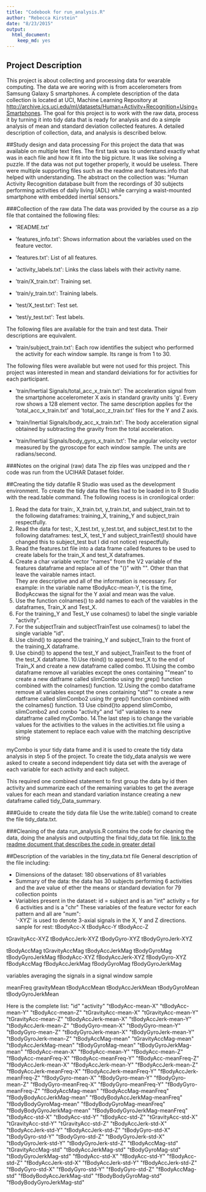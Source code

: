```yaml
---
title: "Codebook for run_analysis.R"
author: "Rebecca Kirstein"
date: "8/23/2015"
output:
  html_document:
    keep_md: yes
---
```


## Project Description
This project is about collecting and processing data for wearable computing. The data we are woring with is from accelerometers from 
Samsung Galaxy S smartphones. A complete description of the data collection is located at UCI, Machine Learning Repository at
http://archive.ics.uci.edu/ml/datasets/Human+Activity+Recognition+Using+Smartphones. The goal for this project is to work with the raw
data, process it by turning it into tidy data that is ready for analysis and do a simple analysis of mean and standard deviation collected features.
A detailed description of collection, data, and analysis is described below. 

##Study design and data processing
For this project the data that was available on multiple text files. The first task was to understand exactly what was in each file and how it fit into the 
big picture. It was like solving a puzzle. If the data was not put together properly, it would be useless. There were multiple supporting files such as 
the readme and features.info that helped with understanding. The abstract on the collection was: "Human Activity Recognition database built from the recordings
of 30 subjects performing activities of daily living (ADL) while carrying a waist-mounted smartphone with embedded inertial sensors." 

###Collection of the raw data 
The data was provided by the course as a zip file that contained the following files:

- 'README.txt'

- 'features_info.txt': Shows information about the variables used on the feature vector.

- 'features.txt': List of all features.

- 'activity_labels.txt': Links the class labels with their activity name.

- 'train/X_train.txt': Training set.

- 'train/y_train.txt': Training labels.

- 'test/X_test.txt': Test set.

- 'test/y_test.txt': Test labels.

The following files are available for the train and test data. Their descriptions are equivalent. 

- 'train/subject_train.txt': Each row identifies the subject who performed the activity for each window sample. Its range is from 1 to 30. 

The following files were available but were not used for this project. This project was interested in mean and standard deiviations for for activities for each participant.

- 'train/Inertial Signals/total_acc_x_train.txt': The acceleration signal from the smartphone accelerometer X axis in standard gravity units 'g'. Every row shows
   a 128 element vector. The same description applies for the 'total_acc_x_train.txt' and 'total_acc_z_train.txt' files for the Y and Z axis. 

- 'train/Inertial Signals/body_acc_x_train.txt': The body acceleration signal obtained by subtracting the gravity from the total acceleration. 

- 'train/Inertial Signals/body_gyro_x_train.txt': The angular velocity vector measured by the gyroscope for each window sample. The units are radians/second.

###Notes on the original (raw) data 
The zip files was unzipped and the r code was run from the UCIHAR Dataset folder.

##Creating the tidy datafile
R Studio was used as the development environment. To create the tidy data the files had to be loaded in to R Studio with the read.table command. The following rocess is in cronilogical
order:
1. Read the data for train:, X_train.txt, y_train.txt, and subject_train.txt to the following dataframes: training_X, training_Y and subject_train respectfully. 
2. Read the data for test:, X_test.txt, y_test.txt, and subject_test.txt to the following dataframes: test_X, test_Y and subject_trainTest(I should have changed this to subject_test but
   I did not notice) respectfully.
3. Read the features.txt file into a data frame called features to be used to create labels for the train_X and test_X dataframes.
4. Create a char variable vector "names" from the V2 variable of the features dataframe and replace all of the "()" with "". Other than that leave the vairable names intact.  
   They are descriptive and all of the information is necessary. For example: in the variable name tBodyAcc-mean-Y, t is the time, BodyAccwas the signal for the Y axial
   and mean was the value.
5. Use the function colnames() to add names to each of the vaiables in the dataframes, Train_X and Test_X.
6. For the training_Y and Test_Y use colnames() to label the single variable "activity".
7. For the subjectTrain and subjectTrainTest use colnames() to label the single variable "id".
8. Use cbind() to append the training_Y and subject_Train to the front of the training_X dataframe.
9. Use cbind() to append the test_Y and subject_TrainTest to the front of the test_X dataframe.
10.Use rbind() to append test_X to the end of Train_X and create a new dataframe called combo.
11.Using the combo dataframe remove all variables except the ones containing ""mean" to create a new datframe called slimCombo using thr grep() function combined with the colnames() 
   function.
12.Using the combo dataframe remove all variables except the ones containing "std"" to create a new datframe called slimCombo2 using thr grep() function combined with the colnames() 
   function.
13 Use cbind()to append slimCombo, slimCombo2 and combo "activity" and "id" variables to a new datatframe called myCombo.
14.The last step is to change the variable values for the activities to the values in the activities.txt file using a simple statement to replace each value with the matching descriptive
   string

myCombo is your tidy data frame and it is used to create the tidy data analysis in step 5 of the project.
To create the tidy_data analysis we were asked to create a second independent tidy data set with the average of each variable for each activity and each subject.

This required one combined statement to first group the data by id then activity and summarize each of the remaining variables to get the average values for each mean and standard variation
instance creating a new dataframe called tidy_Data_summary.

  ###Guide to create the tidy data file
Use the write.table() comand to create the file tidy_data.txt.

###Cleaning of the data
run_analysis.R contains the code for cleaning the data, doing the analysis and outputting the final tidy_data txt file. [link to the readme document that describes the code in greater detail]()

##Description of the variables in the tiny_data.txt file
General description of the file including:
 - Dimensions of the dataset: 180 observations of 81 variables 
 - Summary of the data: the data has 30 subjects performing 6 activities and the ave value of ether the means or standard deviation for 79 collection points 
 - Variables present in the dataset:
 id = subject and is an "int"
 activity = for 6 activities and is a "chr"
 These variables of the feature vector for each pattern and all are "num":  
'-XYZ' is used to denote 3-axial signals in the X, Y and Z directions.
sanple for rest:
	tBodyAcc-X
	tBodyAcc-Y
	tBodyAcc-Z

tGravityAcc-XYZ
tBodyAccJerk-XYZ
tBodyGyro-XYZ
tBodyGyroJerk-XYZ

tBodyAccMag
tGravityAccMag
tBodyAccJerkMag
tBodyGyroMag
tBodyGyroJerkMag
fBodyAcc-XYZ
fBodyAccJerk-XYZ
fBodyGyro-XYZ
fBodyAccMag
fBodyAccJerkMag
fBodyGyroMag
fBodyGyroJerkMag

variables averaging the signals in a signal window sample

meanFreq
gravityMean
tBodyAccMean
tBodyAccJerkMean
tBodyGyroMean
tBodyGyroJerkMean

Here is the complete list:
"id" "activity" "tBodyAcc-mean-X" "tBodyAcc-mean-Y" "tBodyAcc-mean-Z" "tGravityAcc-mean-X" "tGravityAcc-mean-Y" "tGravityAcc-mean-Z" "tBodyAccJerk-mean-X" "tBodyAccJerk-mean-Y" 
"tBodyAccJerk-mean-Z" "tBodyGyro-mean-X" "tBodyGyro-mean-Y" "tBodyGyro-mean-Z" "tBodyGyroJerk-mean-X" "tBodyGyroJerk-mean-Y" "tBodyGyroJerk-mean-Z" "tBodyAccMag-mean" 
"tGravityAccMag-mean" "tBodyAccJerkMag-mean" "tBodyGyroMag-mean" "tBodyGyroJerkMag-mean" "fBodyAcc-mean-X" "fBodyAcc-mean-Y" "fBodyAcc-mean-Z" "fBodyAcc-meanFreq-X" 
"fBodyAcc-meanFreq-Y" "fBodyAcc-meanFreq-Z" "fBodyAccJerk-mean-X" "fBodyAccJerk-mean-Y" "fBodyAccJerk-mean-Z" "fBodyAccJerk-meanFreq-X" "fBodyAccJerk-meanFreq-Y"
"fBodyAccJerk-meanFreq-Z" "fBodyGyro-mean-X" "fBodyGyro-mean-Y" "fBodyGyro-mean-Z" "fBodyGyro-meanFreq-X" "fBodyGyro-meanFreq-Y" "fBodyGyro-meanFreq-Z" "fBodyAccMag-mean"
"fBodyAccMag-meanFreq" "fBodyBodyAccJerkMag-mean" "fBodyBodyAccJerkMag-meanFreq" "fBodyBodyGyroMag-mean" "fBodyBodyGyroMag-meanFreq" "fBodyBodyGyroJerkMag-mean" 
"fBodyBodyGyroJerkMag-meanFreq" "tBodyAcc-std-X" "tBodyAcc-std-Y" "tBodyAcc-std-Z" "tGravityAcc-std-X" "tGravityAcc-std-Y" "tGravityAcc-std-Z" "tBodyAccJerk-std-X" 
"tBodyAccJerk-std-Y" "tBodyAccJerk-std-Z" "tBodyGyro-std-X" "tBodyGyro-std-Y" "tBodyGyro-std-Z" "tBodyGyroJerk-std-X" "tBodyGyroJerk-std-Y" "tBodyGyroJerk-std-Z" 
"tBodyAccMag-std" "tGravityAccMag-std" "tBodyAccJerkMag-std" "tBodyGyroMag-std" "tBodyGyroJerkMag-std" "fBodyAcc-std-X" "fBodyAcc-std-Y" "fBodyAcc-std-Z" "fBodyAccJerk-std-X" 
"fBodyAccJerk-std-Y" "fBodyAccJerk-std-Z" "fBodyGyro-std-X" "fBodyGyro-std-Y" "fBodyGyro-std-Z" "fBodyAccMag-std" "fBodyBodyAccJerkMag-std" "fBodyBodyGyroMag-std" 
"fBodyBodyGyroJerkMag-std"
